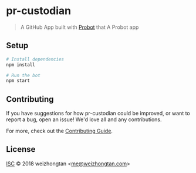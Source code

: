 # pr-custodian

> A GitHub App built with [Probot](https://probot.github.io) that A Probot app

## Setup

```sh
# Install dependencies
npm install

# Run the bot
npm start
```

## Contributing

If you have suggestions for how pr-custodian could be improved, or want to report a bug, open an issue! We'd love all and any contributions.

For more, check out the [Contributing Guide](CONTRIBUTING.md).

## License

[ISC](LICENSE) © 2018 weizhongtan &lt;me@weizhongtan.com&gt;
